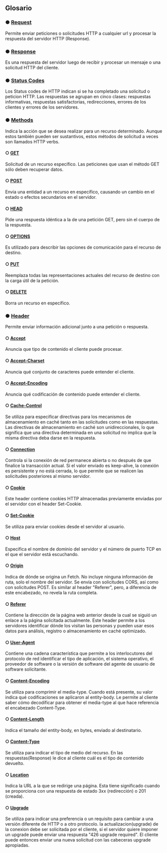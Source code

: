 ## Glosario


### ● [Request](https://doc.4d.com/4Dv17/4D/17.1/HTTP-Request.301-4178732.es.html)

Permite enviar peticiones o solicitudes HTTP a cualquier url y procesar la respuesta del servidor HTTP (Response).


### ● [Response](http://www.solocodigoweb.com/blog/2017/06/29/introduccion-al-diseno-de-una-api-http-parte-2-de-4-http-responses/)

Es una respuesta del servidor luego de recibir y procesar un mensaje o una solicitud HTTP del cliente.


### ● [Status Codes](https://developer.mozilla.org/es/docs/Web/HTTP/Status)

Los Status codes de HTTP indican si se ha completado una solicitud o peticion HTTP. Las respuestas se agrupan en cinco clases: respuestas informativas, respuestas satisfactorias, redirecciones, errores de los clientes y errores de los servidores.


### ● [Methods](https://developer.mozilla.org/es/docs/Web/HTTP/Methods)

Indica la acción que se desea realizar para un recurso determinado. Aunque estos también pueden ser sustantivos, estos métodos de solicitud a veces son llamados HTTP verbs.


####   ○ [  GET](https://developer.mozilla.org/es/docs/Web/HTTP/Methods)

Solicitud de un recurso específico. Las peticiones que usan el método GET sólo deben recuperar datos.


####   ○ [  POST](https://developer.mozilla.org/es/docs/Web/HTTP/Methods)

Envia una entidad a un recurso en específico, causando un cambio en el estado o efectos secundarios en el servidor.


####   ○ [  HEAD](https://developer.mozilla.org/es/docs/Web/HTTP/Methods)

Pide una respuesta idéntica a la de una petición GET, pero sin el cuerpo de la respuesta.


####   ○ [  OPTIONS](https://developer.mozilla.org/es/docs/Web/HTTP/Methods)

Es utilizado para describir las opciones de comunicación para el recurso de destino.


####   ○ [  PUT](https://developer.mozilla.org/es/docs/Web/HTTP/Methods)

Reemplaza todas las representaciones actuales del recurso de destino con la carga útil de la petición.


####   ○ [  DELETE](https://developer.mozilla.org/es/docs/Web/HTTP/Methods)

Borra un recurso en específico.


### ● [Header](https://developer.mozilla.org/es/docs/Web/HTTP/Headers)

Permite enviar información adicional junto a una petición o respuesta.


####   ○ [  Accept](https://developer.mozilla.org/es/docs/Web/HTTP/Headers/Accept)
Anuncia que tipo de contenido el cliente puede procesar.

####   ○ [  Accept-Charset](https://developer.mozilla.org/es/docs/Web/HTTP/Headers/Accept-Charset)

Anuncia qué conjunto de caracteres puede entender el cliente.


####   ○ [  Accept-Encoding](https://developer.mozilla.org/es/docs/Web/HTTP/Headers/Accept-Encoding)

Anuncia qué codificación de contenido puede entender el cliente.


####   ○ [  Cache-Control](https://developer.mozilla.org/en-US/docs/Web/HTTP/Headers/Cache-Control)

Se utiliza para especificar directivas para los mecanismos de almacenamiento en caché tanto en las solicitudes como en las respuestas. Las directivas de almacenamiento en caché son unidireccionales, lo que significa que una directiva determinada en una solicitud no implica que la misma directiva deba darse en la respuesta.


####   ○ [  Connection](https://developer.mozilla.org/en-US/docs/Web/HTTP/Headers/Connection)

Controla si la conexión de red permanece abierta o no después de que finalice la transacción actual. Si el valor enviado es keep-alive, la conexión es persistente y no está cerrada, lo que permite que se realicen las solicitudes posteriores al mismo servidor.


####   ○ [  Cookie](https://developer.mozilla.org/en-US/docs/Web/HTTP/Headers/Cookie)

Este header contiene cookies HTTP almacenadas previamente enviadas por el servidor con el header Set-Cookie.


####   ○ [  Set-Cookie](https://developer.mozilla.org/en-US/docs/Web/HTTP/Headers/Set-Cookie)

Se utiliza para enviar cookies desde el servidor al usuario.


####   ○ [  Host](https://developer.mozilla.org/en-US/docs/Web/HTTP/Headers/Host)

Especifica el nombre de dominio del servidor y el número de puerto TCP en el que el servidor está escuchando.


####   ○ [  Origin](https://developer.mozilla.org/en-US/docs/Web/HTTP/Headers/Origin)

Indica de dónde se origina un Fetch. No incluye ninguna información de ruta, solo el nombre del servidor. Se envía con solicitudes CORS, así como con solicitudes POST. Es similar al header "Referer", pero, a diferencia de este encabezado, no revela la ruta completa.


####   ○ [  Referer](https://developer.mozilla.org/en-US/docs/Web/HTTP/Headers/Referer)

Contiene la dirección de la página web anterior desde la cual se siguió un enlace a la página solicitada actualmente. Este header permite a los servidores identificar dónde los visitan las personas y pueden usar esos datos para análisis, registro o almacenamiento en caché optimizado.


####   ○ [  User-Agent](https://developer.mozilla.org/en-US/docs/Web/HTTP/Headers/User-Agent)

Contiene una cadena característica que permite a los interlocutores del protocolo de red identificar el tipo de aplicación, el sistema operativo, el proveedor de software o la versión de software del agente de usuario de software solicitante.


####   ○ [  Content-Encoding](https://developer.mozilla.org/en-US/docs/Web/HTTP/Headers/Content-Encoding)

Se utiliza para comprimir el media-type. Cuando está presente, su valor indica qué codificaciones se aplicaron al entity-body. Le permite al cliente saber cómo decodificar para obtener el media-type al que hace referencia el encabezado Content-Type.


####   ○ [  Content-Length](https://developer.mozilla.org/en-US/docs/Web/HTTP/Headers/Content-Length)

Indica el tamaño del entity-body, en bytes, enviado al destinatario.


####   ○ [  Content-Type](https://developer.mozilla.org/en-US/docs/Web/HTTP/Headers/Content-Type)

Se utiliza para indicar el tipo de medio del recurso. En las respuestas(Response) le dice al cliente cuál es el tipo de contenido devuelto.


####   ○ [  Location](https://developer.mozilla.org/en-US/docs/Web/HTTP/Headers/Location)

Indica la URL a la que se redirige una página. Esta tiene significado cuando se proporciona con una respuesta de estado 3xx (redirección) o 201 (creada).


####   ○ [  Upgrade](https://es.wikipedia.org/wiki/Cabecera_HTTP/1.1_Upgrade)

Se utiliza para indicar una preferencia o un requisito para cambiar a una versión diferente de HTTP o a otro protocolo. la actualizacion(upgrade) de la conexion debe ser solicitada por el cliente, si el servidor quiere imponer un upgrade puede enviar una respuesta "426 upgrade required". El cliente puede entonces enviar una nueva solicitud con las cabeceras upgrade apropiadas.
